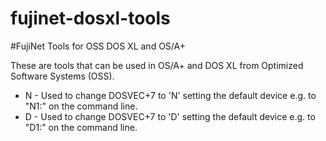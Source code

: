 # fujinet-dosxl-tools
#FujiNet Tools for OSS DOS XL and OS/A+

These are tools that can be used in OS/A+ and DOS XL from Optimized Software Systems (OSS).

* N - Used to change DOSVEC+7 to 'N' setting the default device e.g. to "N1:" on the command line.
* D - Used to change DOSVEC+7 to 'D' setting the default device e.g. to "D1:" on the command line.
